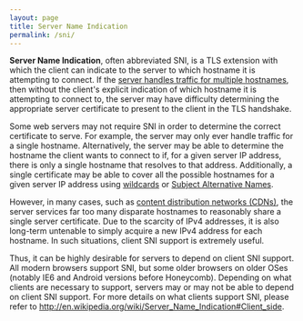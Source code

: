 ```yaml
---
layout: page
title: Server Name Indication
permalink: /sni/
---
```


**Server Name Indication**, often abbreviated SNI, is a TLS extension with which the client can indicate to the server to which hostname it is attempting to connect. If the [server handles traffic for multiple hostnames](https://en.wikipedia.org/wiki/Virtual_hosting#Name-based), then without the client's explicit indication of which hostname it is attempting to connect to, the server may have difficulty determining the appropriate server certificate to present to the client in the TLS handshake.

Some web servers may not require SNI in order to determine the correct certificate to serve. For example, the server may only ever handle traffic for a single hostname. Alternatively, the server may be able to determine the hostname the client wants to connect to if, for a given server IP address, there is only a single hostname that resolves to that address. Additionally, a single certificate may be able to cover all the possible hostnames for a given server IP address using [wildcards](https://en.wikipedia.org/wiki/Wildcard_certificate) or [Subject Alternative Names](https://en.wikipedia.org/wiki/SubjectAltName).

However, in many cases, such as [content distribution networks (CDNs)](https://en.wikipedia.org/wiki/Content_delivery_network), the server services far too many disparate hostnames to reasonably share a single server certificate. Due to the scarcity of IPv4 addresses, it is also long-term untenable to simply acquire a new IPv4 address for each hostname. In such situations, client SNI support is extremely useful.

Thus, it can be highly desirable for servers to depend on client SNI support. All modern browsers support SNI, but some older browsers on older OSes (notably IE6 and Android versions before Honeycomb). Depending on what clients are necessary to support, servers may or may not be able to depend on client SNI support. For more details on what clients support SNI, please refer to http://en.wikipedia.org/wiki/Server_Name_Indication#Client_side.
